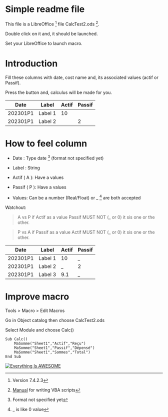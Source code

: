 # Simple readme file

This file is a LibreOffice [^1] file CalcTest2.ods [^2].

Double click on it and, it should be launched. 

Set your LibreOffice to launch macro.


# Introduction
Fill these columns with date, cost name and, its associated values (actif or Passif).

Press the button and, calculus will be made for you.

| Date | Label | Actif | Passif |
| ----------- | ----------- | ----------- | ----------- |
| 202301P1 | Label 1 | 10 | |
| 202301P1 | Label 2 |  | 2|

# How to feel column
* Date : Type date [^3] (format not specified yet)

* Label : String 

* Actif ( A ): Have a values

* Passif ( P ): Have a values

* Values: Can be a number (Real/Float) or _ [^4]  are both accepted

Watchout:

> A vs P  if Actif as a value Passif MUST NOT (_ or 0) it sis one or the other.

> P vs A  if Passif as a value Actif MUST NOT (_ or 0) it sis one or the other.

| Date | Label | Actif | Passif |
| ----------- | ----------- | ----------- | ----------- |
| 202301P1 | Label 1 | 10 | _ |
| 202301P1 | Label 2 | _  | 2|
| 202301P1 | Label 3 | 9.1  | _ |


<!--
![This is the alt tag](./Screenshot_2023-01-02_at_03.07.02.png)
![This is the alt tag](./Screenshot_2023-01-02_at_03.07.38.png)
-->


# Improve macro
Tools > Macro > Edit Macros

Go in Object catalog then choose CalcTest2.ods

Select Module and choose Calc()

```
Sub Calc()
	MaSomme("Sheet1","Actif","Reçu")
	MaSomme("Sheet1","Passif","Dépensé")
	MaSomme("Sheet1","Sommes","Total")
End Sub
```
[![Everything Is AWESOME](http://i.imgur.com/Ot5DWAW.png)](https://youtu.be/lyE_5vgkkng)

[^1]: Version 7.4.2.3
[^2]: [Manual](https://help.libreoffice.org/7.4/en-US/text/sbasic/shared/vbasupport.html?&DbPAR=SHARED&System=MAC) for writing VBA scripts
[^3]: Format not specified yet
[^4]: _ [^5] is like 0 value
[^5]: _ must be alone
